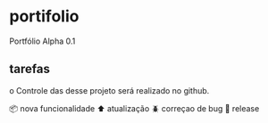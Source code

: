 # portifolio
Portfólio Alpha 0.1 

## tarefas 

o Controle das desse projeto será realizado no github.

:package: nova funcionalidade
:arrow_up: atualização 
:beetle: correçao de bug
:checkered_flag: release
